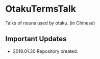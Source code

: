 # OtakuTermsTalk
Talks of nouns used by otaku. (in Chinese)

## Important Updates
- 2018.01.30 Repository created.